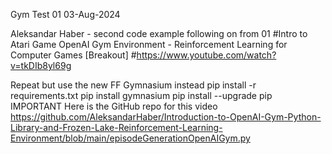 Gym Test 01
03-Aug-2024

Aleksandar Haber	- second code example following on from 01
#Intro to Atari Game OpenAI Gym Environment - Reinforcement Learning for Computer Games	[Breakout]
#https://www.youtube.com/watch?v=tkDIb8yl69g

Repeat but use the new FF Gymnasium instead
pip install -r requirements.txt
pip install gymnasium
pip install --upgrade pip
IMPORTANT
Here is the GitHub repo for this video
https://github.com/AleksandarHaber/Introduction-to-OpenAI-Gym-Python-Library-and-Frozen-Lake-Reinforcement-Learning-Environment/blob/main/episodeGenerationOpenAIGym.py
